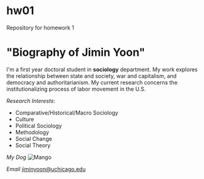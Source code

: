 # hw01
Repository for homework 1

# "Biography of Jimin Yoon"
I'm a first year doctoral student in **sociology** department. My work explores the relationship between state and society, war and capitalism, and democracy and authoritarianism. My current research concerns the institutionalizing process of labor movement in the U.S. 

*Research Interests*:
* Comparative/Historical/Macro Sociology
* Culture
* Political Sociology
* Methodology
* Social Change
* Social Theory

*My Dog*
![Mango](https://scontent.ford1-1.fna.fbcdn.net/v/t31.0-8/883544_142567279243864_1444921524_o.jpg?_nc_cat=0&oh=7759dbc1c22819ff2aff99b1a8e00e3e&oe=5B68B3A2)

*Email* 
[jiminyoon@uchicago.edu](mailto:jiminyoon@uchicago.edu)